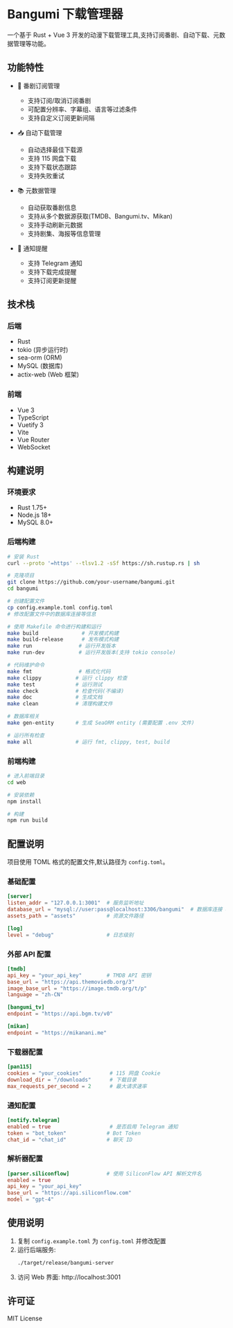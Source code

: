 # Bangumi 下载管理器

一个基于 Rust + Vue 3 开发的动漫下载管理工具,支持订阅番剧、自动下载、元数据管理等功能。

## 功能特性

- 🎯 番剧订阅管理
  - 支持订阅/取消订阅番剧
  - 可配置分辨率、字幕组、语言等过滤条件
  - 支持自定义订阅更新间隔

- 📥 自动下载管理 
  - 自动选择最佳下载源
  - 支持 115 网盘下载
  - 支持下载状态跟踪
  - 支持失败重试

- 📚 元数据管理
  - 自动获取番剧信息
  - 支持从多个数据源获取(TMDB、Bangumi.tv、Mikan)
  - 支持手动刷新元数据
  - 支持剧集、海报等信息管理

- 🔔 通知提醒
  - 支持 Telegram 通知
  - 支持下载完成提醒
  - 支持订阅更新提醒

## 技术栈

### 后端

- Rust
- tokio (异步运行时)
- sea-orm (ORM)
- MySQL (数据库)
- actix-web (Web 框架)

### 前端 

- Vue 3
- TypeScript
- Vuetify 3
- Vite
- Vue Router
- WebSocket

## 构建说明

### 环境要求

- Rust 1.75+
- Node.js 18+
- MySQL 8.0+

### 后端构建

```bash
# 安装 Rust
curl --proto '=https' --tlsv1.2 -sSf https://sh.rustup.rs | sh

# 克隆项目
git clone https://github.com/your-username/bangumi.git
cd bangumi

# 创建配置文件
cp config.example.toml config.toml
# 修改配置文件中的数据库连接等信息

# 使用 Makefile 命令进行构建和运行
make build              # 开发模式构建
make build-release      # 发布模式构建
make run               # 运行开发版本
make run-dev           # 运行开发版本(支持 tokio console)

# 代码维护命令
make fmt               # 格式化代码
make clippy           # 运行 clippy 检查
make test             # 运行测试
make check            # 检查代码(不编译)
make doc              # 生成文档
make clean            # 清理构建文件

# 数据库相关
make gen-entity       # 生成 SeaORM entity (需要配置 .env 文件)

# 运行所有检查
make all              # 运行 fmt, clippy, test, build
```

### 前端构建

```bash
# 进入前端目录
cd web

# 安装依赖
npm install

# 构建
npm run build
```

## 配置说明

项目使用 TOML 格式的配置文件,默认路径为 `config.toml`。

### 基础配置

```toml
[server]
listen_addr = "127.0.0.1:3001"  # 服务监听地址
database_url = "mysql://user:pass@localhost:3306/bangumi"  # 数据库连接 URL
assets_path = "assets"          # 资源文件路径

[log]
level = "debug"                 # 日志级别
```

### 外部 API 配置

```toml
[tmdb]
api_key = "your_api_key"        # TMDB API 密钥
base_url = "https://api.themoviedb.org/3"
image_base_url = "https://image.tmdb.org/t/p"
language = "zh-CN"

[bangumi_tv]
endpoint = "https://api.bgm.tv/v0"

[mikan]
endpoint = "https://mikanani.me"
```

### 下载器配置

```toml
[pan115]
cookies = "your_cookies"         # 115 网盘 Cookie
download_dir = "/downloads"      # 下载目录
max_requests_per_second = 2      # 最大请求速率
```

### 通知配置

```toml
[notify.telegram]
enabled = true                   # 是否启用 Telegram 通知
token = "bot_token"             # Bot Token
chat_id = "chat_id"             # 聊天 ID
```

### 解析器配置

```toml
[parser.siliconflow]            # 使用 SiliconFlow API 解析文件名
enabled = true
api_key = "your_api_key"
base_url = "https://api.siliconflow.com"
model = "gpt-4"
```

## 使用说明

1. 复制 `config.example.toml` 为 `config.toml` 并修改配置
2. 运行后端服务:
   ```bash
   ./target/release/bangumi-server
   ```
3. 访问 Web 界面: http://localhost:3001

## 许可证

MIT License 